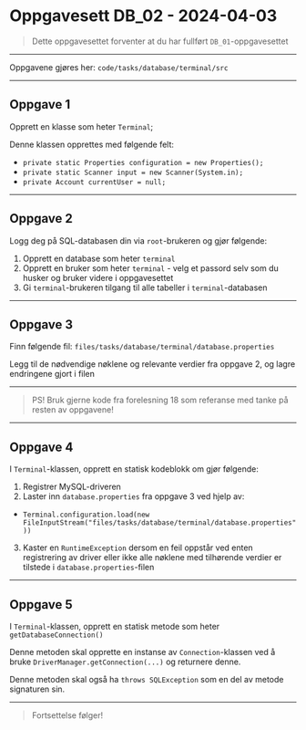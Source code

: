 # Oppgavesett DB_02 - 2024-04-03

> Dette oppgavesettet forventer at du har fullført `DB_01`-oppgavesettet

---

Oppgavene gjøres her: `code/tasks/database/terminal/src`

---

## Oppgave 1

Opprett en klasse som heter `Terminal`;

Denne klassen opprettes med følgende felt:
- `private static Properties configuration = new Properties();`
- `private static Scanner input = new Scanner(System.in);`
- `private Account currentUser = null;`

---

## Oppgave 2

Logg deg på SQL-databasen din via `root`-brukeren og gjør følgende:

1. Opprett en database som heter `terminal`
2. Opprett en bruker som heter `terminal` - velg et passord selv som du husker og bruker videre i oppgavesettet
3. Gi `terminal`-brukeren tilgang til alle tabeller i `terminal`-databasen

---

## Oppgave 3

Finn følgende fil: `files/tasks/database/terminal/database.properties`

Legg til de nødvendige nøklene og relevante verdier fra oppgave 2, og lagre endringene gjort i filen

---

> PS! Bruk gjerne kode fra forelesning 18 som referanse med tanke på resten av oppgavene!

---

## Oppgave 4

I `Terminal`-klassen, opprett en statisk kodeblokk om gjør følgende:

1. Registrer MySQL-driveren
2. Laster inn `database.properties` fra oppgave 3 ved hjelp av:
  - `Terminal.configuration.load(new FileInputStream("files/tasks/database/terminal/database.properties"))`
3. Kaster en `RuntimeException` dersom en feil oppstår ved enten registrering av driver eller ikke alle nøklene med tilhørende verdier er tilstede i `database.properties`-filen

---

## Oppgave 5

I `Terminal`-klassen, opprett en statisk metode som heter `getDatabaseConnection()`

Denne metoden skal opprette en instanse av `Connection`-klassen ved å bruke `DriverManager.getConnection(...)` og returnere denne.

Denne metoden skal også ha `throws SQLException` som en del av metode signaturen sin.

---

> Fortsettelse følger!